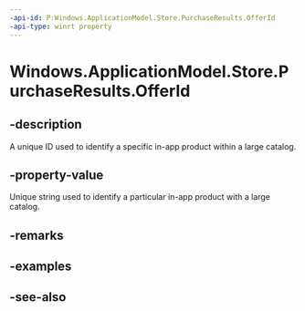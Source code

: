```yaml
---
-api-id: P:Windows.ApplicationModel.Store.PurchaseResults.OfferId
-api-type: winrt property
---
```


<!-- Property syntax
public string OfferId { get; }
-->

# Windows.ApplicationModel.Store.PurchaseResults.OfferId

## -description
A unique ID used to identify a specific in-app product within a large catalog.

## -property-value
Unique string used to identify a particular in-app product with a large catalog.

## -remarks

## -examples

## -see-also

